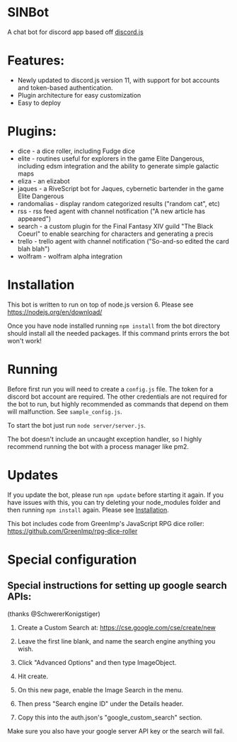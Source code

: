 # SINBot

A chat bot for discord app based off <a href="https://github.com/hydrabolt/discord.js/">discord.js</a>

# Features:
- Newly updated to discord.js version 11, with support for bot accounts and token-based authentication.
- Plugin architecture for easy customization
- Easy to deploy

# Plugins:
- dice - a dice roller, including Fudge dice
- elite - routines useful for explorers in the game Elite Dangerous, including edsm integration and the ability to generate simple galactic maps
- eliza - an elizabot
- jaques - a RiveScript bot for Jaques, cybernetic bartender in the game Elite Dangerous
- randomalias - display random categorized results ("random cat", etc)
- rss - rss feed agent with channel notification ("A new article has appeared")
- search - a custom plugin for the Final Fantasy XIV guild "The Black Coeurl" to enable searching for characters and generating a precis
- trello - trello agent with channel notification ("So-and-so edited the card blah blah")
- wolfram - wolfram alpha integration

# Installation

This bot is written to run on top of node.js version 6. Please see https://nodejs.org/en/download/

Once you have node installed running `npm install` from the bot directory should install all the needed packages. If this command prints errors the bot won't work!

# Running
Before first run you will need to create a `config.js` file. The token for a discord bot account are required. The other credentials are not required for the bot to run, but highly recommended as commands that depend on them will malfunction. See `sample_config.js`.

To start the bot just run
`node server/server.js`.

The bot doesn't include an uncaught exception handler, so I highly recommend running the bot with a process manager like pm2.

# Updates
If you update the bot, please run `npm update` before starting it again. If you have
issues with this, you can try deleting your node_modules folder and then running
`npm install` again. Please see [Installation](#Installation).

This bot includes code from GreenImp's JavaScript RPG dice roller: https://github.com/GreenImp/rpg-dice-roller

# Special configuration

## Special instructions for setting up google search APIs:

(thanks @SchwererKonigstiger)

1) Create a Custom Search at: https://cse.google.com/cse/create/new

2) Leave the first line blank, and name the search engine anything you wish.

3) Click "Advanced Options" and then type ImageObject.

4) Hit create.

5) On this new page, enable the Image Search in the menu.

6) Then press "Search engine ID" under the Details header.

7) Copy this into the auth.json's "google_custom_search" section.

Make sure you also have your google server API key or the search will fail.